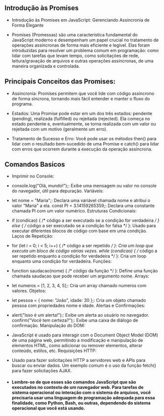 ##  Introdução às Promises

* Introdução às Promises em JavaScript: Gerenciando Assincronia de Forma Elegante

* Promises (Promessas) são uma característica fundamental do JavaScript moderno e desempenham um papel crucial no tratamento de operações assíncronas de forma mais eficiente e legível. Elas foram introduzidas para resolver um problema comum em programação: como lidar com tarefas que levam tempo, como solicitações de rede, leitura/gravação de arquivos e outras operações assíncronas, de uma maneira organizada e controlada.



## Principais Conceitos das Promises:

* Assincronia: Promises permitem que você lide com código assíncrono de forma síncrona, tornando mais fácil entender e manter o fluxo do programa.

* Estados: Uma Promise pode estar em um dos três estados: pendente (pending), realizada (fulfilled) ou rejeitada (rejected). Ela começa no estado pendente e, eventualmente, se torna realizada com um valor ou rejeitada com um motivo (geralmente um erro).

* Tratamento de Sucesso e Erro: Você pode usar os métodos then() para lidar com o resultado bem-sucedido de uma Promise e catch() para lidar com erros que ocorrem durante a execução da operação assíncrona.

## Comandos Basicos 

* Imprimir no Console:

* console.log("Olá, mundo!");: Exibe uma mensagem ou valor no console do navegador, útil para depuração.
Variáveis:

* let nome = "Maria";: Declara uma variável chamada nome e atribui o valor "Maria" a ela.
const PI = 3.14159265359;: Declara uma constante chamada PI com um valor numérico.
Estruturas Condicionais:

* if (condicao) { /* código a ser executado se a condição for verdadeira */ } else { /* código a ser executado se a condição for falsa */ }: Usado para executar diferentes blocos de código com base em uma condição.
Laços de Repetição:

* for (let i = 0; i < 5; i++) { /* código a ser repetido */ }: Cria um loop que executa um bloco de código várias vezes.
while (condicao) { /* código a ser repetido enquanto a condição for verdadeira */ }: Cria um loop enquanto uma condição for verdadeira.
Funções:

* function saudacao(nome) { /* código da função */ }: Define uma função chamada saudacao que pode receber um argumento nome.
Arrays:

* let numeros = [1, 2, 3, 4, 5];: Cria um array chamado numeros com valores.
Objetos:

* let pessoa = { nome: "João", idade: 30 };: Cria um objeto chamado pessoa com propriedades nome e idade.
Alertas e Confirmações:

* alert("Isso é um alerta!");: Exibe um alerta ao usuário no navegador.
confirm("Você tem certeza?");: Exibe uma caixa de diálogo de confirmação.
Manipulação do DOM:

* JavaScript é usado para interagir com o Document Object Model (DOM) de uma página web, permitindo a modificação e manipulação de elementos HTML, como adicionar ou remover elementos, alterar conteúdo, estilos, etc.
Requisições HTTP:

* Usado para fazer solicitações HTTP a servidores web e APIs para buscar ou enviar dados. Um exemplo comum é o uso da função fetch() para fazer solicitações AJAX.

* #### Lembre-se de que esses são comandos JavaScript que são executados no contexto de um navegador web. Para tarefas de sistema operacional ou interação com o sistema de arquivos, você precisaria usar uma linguagem de programação adequada para essa finalidade, como Python, Bash, ou outras, dependendo do sistema operacional que você está usando.
